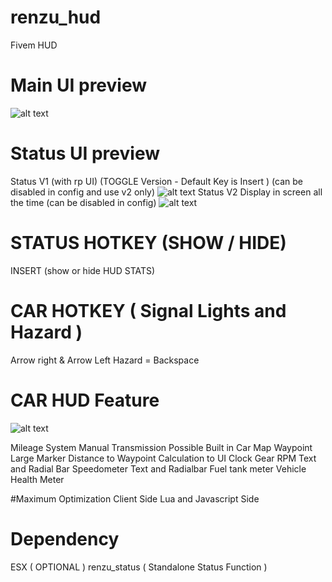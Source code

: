 # renzu_hud
Fivem HUD 
# Main UI preview
![alt text](https://i.imgur.com/Xiutygp.png)
# Status UI preview
Status V1 (with rp UI) (TOGGLE Version - Default Key is Insert ) (can be disabled in config and use v2 only)
![alt text](https://i.imgur.com/q62Lw9z.png)
Status V2 Display in screen all the time (can be disabled in config)
![alt text](https://i.imgur.com/G1alCmX.png)

# STATUS HOTKEY (SHOW / HIDE)
INSERT (show or hide HUD STATS)
# CAR HOTKEY ( Signal Lights and Hazard )
Arrow right & Arrow Left
Hazard = Backspace

# CAR HUD Feature
![alt text](https://i.imgur.com/1zJtIyY.png)

Mileage System
Manual Transmission Possible
Built in Car Map
Waypoint Large Marker
Distance to Waypoint Calculation to UI
Clock
Gear
RPM Text and Radial Bar
Speedometer Text and Radialbar
Fuel tank meter
Vehicle Health Meter

#Maximum Optimization
Client Side Lua and Javascript Side

# Dependency
ESX ( OPTIONAL )
renzu_status ( Standalone Status Function )
